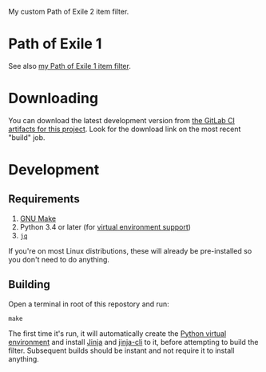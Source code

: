 My custom Path of Exile 2 item filter.

# Path of Exile 1

See also [my Path of Exile 1 item filter](https://gitlab.com/Ambient.Impact/path-of-exile-item-filter).

# Downloading

You can download the latest development version from [the GitLab CI artifacts for this project](https://gitlab.com/Ambient.Impact/path-of-exile-2-item-filter/-/artifacts). Look for the download link on the most recent "build" job.

# Development

## Requirements

1. [GNU Make](https://www.gnu.org/software/make/)
2. Python 3.4 or later (for [virtual environment support](https://packaging.python.org/en/latest/tutorials/installing-packages/#creating-virtual-environments))
3. [`jq`](https://jqlang.org/)

If you're on most Linux distributions, these will already be pre-installed so you don't need to do anything.

## Building

Open a terminal in root of this repostory and run:

```shell
make
```

The first time it's run, it will automatically create the [Python virtual environment](https://packaging.python.org/en/latest/tutorials/installing-packages/#creating-virtual-environments) and install [Jinja](https://jinja.palletsprojects.com/en/stable/) and [jinja-cli](https://github.com/mattrobenolt/jinja2-cli) to it, before attempting to build the filter. Subsequent builds should be instant and not require it to install anything.
